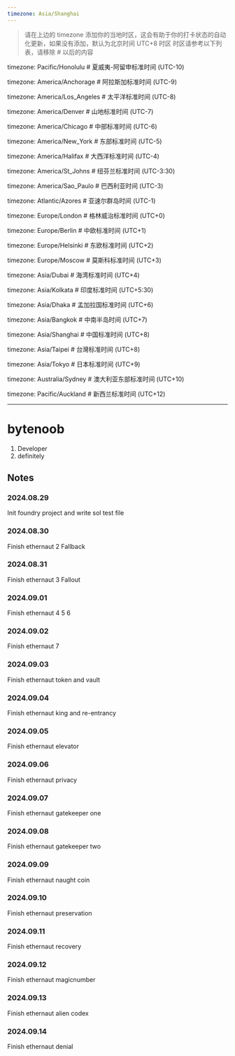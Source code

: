 ```yaml
---
timezone: Asia/Shanghai
---
```


> 请在上边的 timezone 添加你的当地时区，这会有助于你的打卡状态的自动化更新，如果没有添加，默认为北京时间 UTC+8 时区
> 时区请参考以下列表，请移除 # 以后的内容

timezone: Pacific/Honolulu # 夏威夷-阿留申标准时间 (UTC-10)

timezone: America/Anchorage # 阿拉斯加标准时间 (UTC-9)

timezone: America/Los_Angeles # 太平洋标准时间 (UTC-8)

timezone: America/Denver # 山地标准时间 (UTC-7)

timezone: America/Chicago # 中部标准时间 (UTC-6)

timezone: America/New_York # 东部标准时间 (UTC-5)

timezone: America/Halifax # 大西洋标准时间 (UTC-4)

timezone: America/St_Johns # 纽芬兰标准时间 (UTC-3:30)

timezone: America/Sao_Paulo # 巴西利亚时间 (UTC-3)

timezone: Atlantic/Azores # 亚速尔群岛时间 (UTC-1)

timezone: Europe/London # 格林威治标准时间 (UTC+0)

timezone: Europe/Berlin # 中欧标准时间 (UTC+1)

timezone: Europe/Helsinki # 东欧标准时间 (UTC+2)

timezone: Europe/Moscow # 莫斯科标准时间 (UTC+3)

timezone: Asia/Dubai # 海湾标准时间 (UTC+4)

timezone: Asia/Kolkata # 印度标准时间 (UTC+5:30)

timezone: Asia/Dhaka # 孟加拉国标准时间 (UTC+6)

timezone: Asia/Bangkok # 中南半岛时间 (UTC+7)

timezone: Asia/Shanghai # 中国标准时间 (UTC+8)

timezone: Asia/Taipei # 台灣标准时间 (UTC+8)

timezone: Asia/Tokyo # 日本标准时间 (UTC+9)

timezone: Australia/Sydney # 澳大利亚东部标准时间 (UTC+10)

timezone: Pacific/Auckland # 新西兰标准时间 (UTC+12)

---

# bytenoob

1. Developer
2. definitely

## Notes

<!-- Content_START -->

### 2024.08.29

Init foundry project and write sol test file

### 2024.08.30

Finish ethernaut 2 Fallback

### 2024.08.31
Finish ethernaut 3 Fallout

### 2024.09.01

Finish ethernaut 4 5 6

### 2024.09.02

Finish ethernaut 7

### 2024.09.03

Finish ethernaut token and vault

### 2024.09.04

Finish ethernaut king and re-entrancy

### 2024.09.05

Finish ethernaut elevator

### 2024.09.06

Finish ethernaut privacy

### 2024.09.07

Finish ethernaut gatekeeper one

### 2024.09.08

Finish ethernaut gatekeeper two

### 2024.09.09

Finish ethernaut naught coin

### 2024.09.10

Finish ethernaut preservation

### 2024.09.11

Finish ethernaut recovery

### 2024.09.12

Finish ethernaut magicnumber

### 2024.09.13

Finish ethernaut alien codex

### 2024.09.14

Finish ethernaut denial



<!-- Content_END -->
